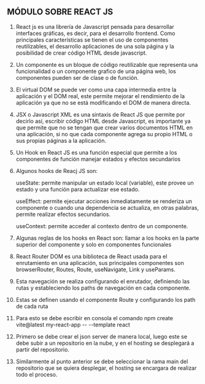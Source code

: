 ## MÓDULO SOBRE REACT JS

1. React  js es una librería de Javascript pensada para desarrollar interfaces gráficas, es decir, para el desarrollo frontend. Como principales características se tienen el uso de componentes reutilizables, el desarrollo aplicaciones de una sola página y la posibilidad de crear código HTML desde javascript.

2. Un componente es un bloque de código reutilizable que representa una funcionalidad o un componente grafico de una página web, los componentes pueden ser de clase o de función.

3. El virtual DOM se puede ver como una capa intermedia entre la aplicación y el DOM real, este permite mejorar el rendimiento de la aplicación ya que no se está modificando el DOM de manera directa.

4. JSX o Javascript XML es una sintaxis de React JS que permite por decirlo así, escribir código HTML desde Javascript, es importante ya que permite que no se tengan que crear varios documentos HTML en una aplicación, si no que cada componente agrega su propio HTML o sus propias páginas a la aplicación.

5. Un Hook en React JS es una función especial que permite a los componentes de función manejar estados y efectos secundarios

6. Algunos hooks de Reacj JS son:
	
	useState: permite manipular un estado local (variable), este provee un estado y una función para actualizar ese estado.

	useEffect: permite ejecutar acciones inmediatamente se renderiza un componente o cuando una dependencia se actualiza, en otras palabras, permite realizar efectos secundarios.

	useContext: permite acceder al contexto dentro de un componente.

7. Algunas reglas de los hooks en React son: llamar a los hooks en la parte superior del componente y solo en componentes funcionales

8. React  Router DOM es una biblioteca de React usada para el enrutamiento en una aplicación, sus principales componentes son browserRouter, Routes, Route, useNavigate, Link y useParams.

9. Esta navegación se realiza configurando el enrutador, definiendo las rutas y estableciendo los paths de navegación en cada componente.

10. Estas se definen usando el componente Route y configurando los path de cada ruta

11. Para esto se debe escribir en consola el comando npm  create  vite@latest  my-react-app -- --template  react

12. Primero se debe crear el json server de manera local, luego este se debe subir a un repositorio en la nube, y en el hosting se desplegará a partir del repositorio.

13. Similarmente al punto anterior se debe seleccionar la rama main del repositorio que se quiera desplegar, el hosting se encargara de realizar todo el proceso.
